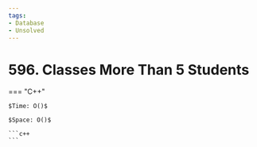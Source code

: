 ```yaml
---
tags:
- Database
- Unsolved
---
```



# 596. Classes More Than 5 Students

=== "C++"

    $Time: O()$

    $Space: O()$

    ```c++
    ```